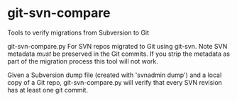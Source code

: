 # git-svn-compare
Tools to verify migrations from Subversion to Git

git-svn-compare.py
For SVN repos migrated to Git using git-svn. Note SVN metadata *must* be preserved in the Git commits. If you strip the metadata as part of the migration process this tool will not work.

Given a Subversion dump file (created with 'svnadmin dump') and a local copy of a Git repo, git-svn-compare.py will verify that every SVN revision has at least one git commit.
